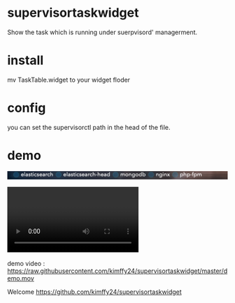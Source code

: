 # supervisortaskwidget
Show the task which is running under suerpvisord' managerment.

# install
mv TaskTable.widget to your widget floder

# config
you can set the supervisorctl path in the head of the file.

# demo

![Demo PNG](screenshot.png)

![Demo Video](demo.mov)

demo video : https://raw.githubusercontent.com/kimffy24/supervisortaskwidget/master/demo.mov

Welcome https://github.com/kimffy24/supervisortaskwidget
